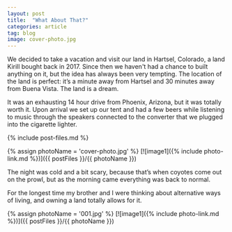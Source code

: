 ```yaml
---
layout: post
title:  "What About That?"
categories: article
tag: blog
image: cover-photo.jpg
---
```


We decided to take a vacation and visit our land in Hartsel, Colorado, a land Kirill bought back in 2017. Since then we haven't had a chance to built anything on it, but the idea has always been very tempting. The location of the land is perfect: it’s a minute away from Hartsel and 30 minutes away from Buena Vista. The land is a dream.

It was an exhausting 14 hour drive from Phoenix, Arizona, but it was totally worth it. Upon arrival we set up our tent and had a few beers while listening to music through the speakers connected to the converter that we plugged into the cigarette lighter.

{% include post-files.md %}

{% assign photoName = 'cover-photo.jpg' %}
[![image1]({% include photo-link.md %})]({{ postFiles }}/{{ photoName }})

The night was cold and a bit scary, because that’s when coyotes come out on the prowl, but as the morning came everything was back to normal.

For the longest time my brother and I were thinking about alternative ways of living, and owning a land totally allows for it.

{% assign photoName = '001.jpg' %}
[![image1]({% include photo-link.md %})]({{ postFiles }}/{{ photoName }})
